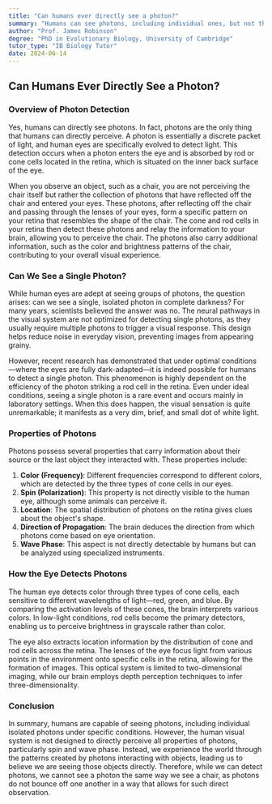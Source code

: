 ```yaml
---
title: "Can humans ever directly see a photon?"
summary: "Humans can see photons, including individual ones, but not their spin or wave phase. We see objects because of photons reflecting off them, creating patterns of color, brightness, and shape. While we can't see a photon like a chair, recent research shows we can sometimes see a single photon in darkness."
author: "Prof. James Robinson"
degree: "PhD in Evolutionary Biology, University of Cambridge"
tutor_type: "IB Biology Tutor"
date: 2024-06-14
---
```


## Can Humans Ever Directly See a Photon?

### Overview of Photon Detection

Yes, humans can directly see photons. In fact, photons are the only thing that humans can directly perceive. A photon is essentially a discrete packet of light, and human eyes are specifically evolved to detect light. This detection occurs when a photon enters the eye and is absorbed by rod or cone cells located in the retina, which is situated on the inner back surface of the eye.

When you observe an object, such as a chair, you are not perceiving the chair itself but rather the collection of photons that have reflected off the chair and entered your eyes. These photons, after reflecting off the chair and passing through the lenses of your eyes, form a specific pattern on your retina that resembles the shape of the chair. The cone and rod cells in your retina then detect these photons and relay the information to your brain, allowing you to perceive the chair. The photons also carry additional information, such as the color and brightness patterns of the chair, contributing to your overall visual experience.

### Can We See a Single Photon?

While human eyes are adept at seeing groups of photons, the question arises: can we see a single, isolated photon in complete darkness? For many years, scientists believed the answer was no. The neural pathways in the visual system are not optimized for detecting single photons, as they usually require multiple photons to trigger a visual response. This design helps reduce noise in everyday vision, preventing images from appearing grainy.

However, recent research has demonstrated that under optimal conditions—where the eyes are fully dark-adapted—it is indeed possible for humans to detect a single photon. This phenomenon is highly dependent on the efficiency of the photon striking a rod cell in the retina. Even under ideal conditions, seeing a single photon is a rare event and occurs mainly in laboratory settings. When this does happen, the visual sensation is quite unremarkable; it manifests as a very dim, brief, and small dot of white light.

### Properties of Photons

Photons possess several properties that carry information about their source or the last object they interacted with. These properties include:

1. **Color (Frequency)**: Different frequencies correspond to different colors, which are detected by the three types of cone cells in our eyes.
2. **Spin (Polarization)**: This property is not directly visible to the human eye, although some animals can perceive it.
3. **Location**: The spatial distribution of photons on the retina gives clues about the object's shape.
4. **Direction of Propagation**: The brain deduces the direction from which photons come based on eye orientation.
5. **Wave Phase**: This aspect is not directly detectable by humans but can be analyzed using specialized instruments.

### How the Eye Detects Photons

The human eye detects color through three types of cone cells, each sensitive to different wavelengths of light—red, green, and blue. By comparing the activation levels of these cones, the brain interprets various colors. In low-light conditions, rod cells become the primary detectors, enabling us to perceive brightness in grayscale rather than color.

The eye also extracts location information by the distribution of cone and rod cells across the retina. The lenses of the eye focus light from various points in the environment onto specific cells in the retina, allowing for the formation of images. This optical system is limited to two-dimensional imaging, while our brain employs depth perception techniques to infer three-dimensionality.

### Conclusion

In summary, humans are capable of seeing photons, including individual isolated photons under specific conditions. However, the human visual system is not designed to directly perceive all properties of photons, particularly spin and wave phase. Instead, we experience the world through the patterns created by photons interacting with objects, leading us to believe we are seeing those objects directly. Therefore, while we can detect photons, we cannot see a photon the same way we see a chair, as photons do not bounce off one another in a way that allows for such direct observation.
    
